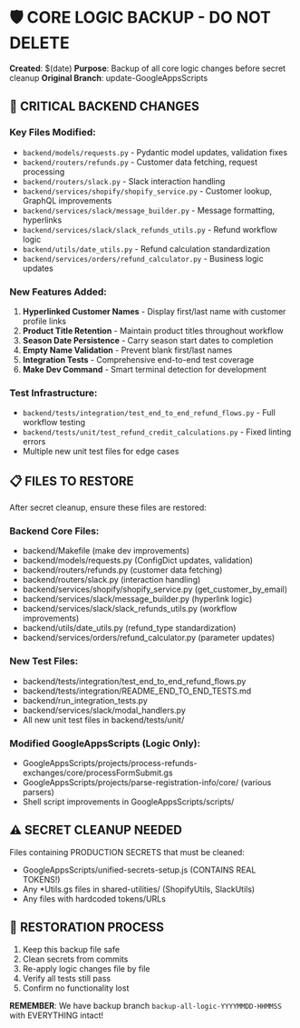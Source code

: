 # 🛡️ CORE LOGIC BACKUP - DO NOT DELETE

**Created**: $(date)
**Purpose**: Backup of all core logic changes before secret cleanup
**Original Branch**: update-GoogleAppsScripts

## 🎯 CRITICAL BACKEND CHANGES

### Key Files Modified:
- `backend/models/requests.py` - Pydantic model updates, validation fixes
- `backend/routers/refunds.py` - Customer data fetching, request processing
- `backend/routers/slack.py` - Slack interaction handling
- `backend/services/shopify/shopify_service.py` - Customer lookup, GraphQL improvements  
- `backend/services/slack/message_builder.py` - Message formatting, hyperlinks
- `backend/services/slack/slack_refunds_utils.py` - Refund workflow logic
- `backend/utils/date_utils.py` - Refund calculation standardization
- `backend/services/orders/refund_calculator.py` - Business logic updates

### New Features Added:
1. **Hyperlinked Customer Names** - Display first/last name with customer profile links
2. **Product Title Retention** - Maintain product titles throughout workflow  
3. **Season Date Persistence** - Carry season start dates to completion
4. **Empty Name Validation** - Prevent blank first/last names
5. **Integration Tests** - Comprehensive end-to-end test coverage
6. **Make Dev Command** - Smart terminal detection for development

### Test Infrastructure:
- `backend/tests/integration/test_end_to_end_refund_flows.py` - Full workflow testing
- `backend/tests/unit/test_refund_credit_calculations.py` - Fixed linting errors
- Multiple new unit test files for edge cases

## 📋 FILES TO RESTORE

After secret cleanup, ensure these files are restored:

### Backend Core Files:
- backend/Makefile (make dev improvements)
- backend/models/requests.py (ConfigDict updates, validation)
- backend/routers/refunds.py (customer data fetching)
- backend/routers/slack.py (interaction handling)
- backend/services/shopify/shopify_service.py (get_customer_by_email)
- backend/services/slack/message_builder.py (hyperlink logic)
- backend/services/slack/slack_refunds_utils.py (workflow improvements)
- backend/utils/date_utils.py (refund_type standardization)
- backend/services/orders/refund_calculator.py (parameter updates)

### New Test Files:
- backend/tests/integration/test_end_to_end_refund_flows.py
- backend/tests/integration/README_END_TO_END_TESTS.md
- backend/run_integration_tests.py
- backend/services/slack/modal_handlers.py
- All new unit test files in backend/tests/unit/

### Modified GoogleAppsScripts (Logic Only):
- GoogleAppsScripts/projects/process-refunds-exchanges/core/processFormSubmit.gs
- GoogleAppsScripts/projects/parse-registration-info/core/ (various parsers)
- Shell script improvements in GoogleAppsScripts/scripts/

## ⚠️ SECRET CLEANUP NEEDED

Files containing PRODUCTION SECRETS that must be cleaned:
- GoogleAppsScripts/unified-secrets-setup.js (CONTAINS REAL TOKENS!)
- Any *Utils.gs files in shared-utilities/ (ShopifyUtils, SlackUtils)
- Any files with hardcoded tokens/URLs

## 🔄 RESTORATION PROCESS

1. Keep this backup file safe
2. Clean secrets from commits
3. Re-apply logic changes file by file
4. Verify all tests still pass
5. Confirm no functionality lost

**REMEMBER**: We have backup branch `backup-all-logic-YYYYMMDD-HHMMSS` with EVERYTHING intact!
